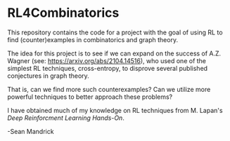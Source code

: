 # RL4Combinatorics

This repository contains the code for a project with the goal of using RL to find (counter)examples in combinatorics and graph theory.

The idea for this project is to see if we can expand on the success of A.Z. Wagner (see: https://arxiv.org/abs/2104.14516), who used one of the simplest RL techniques, cross-entropy, to disprove several published conjectures in graph theory. 

That is, can we find more such counterexamples? Can we utilize more powerful techniques to better approach these problems?

I have obtained much of my knowledge on RL techniques from M. Lapan's _Deep Reinforcment Learning Hands-On_.

  -Sean Mandrick
